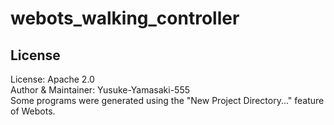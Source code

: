 # webots_walking_controller

## License

License: Apache 2.0<br>
Author & Maintainer: Yusuke-Yamasaki-555<br>
Some programs were generated using the "New Project Directory..." feature of Webots.